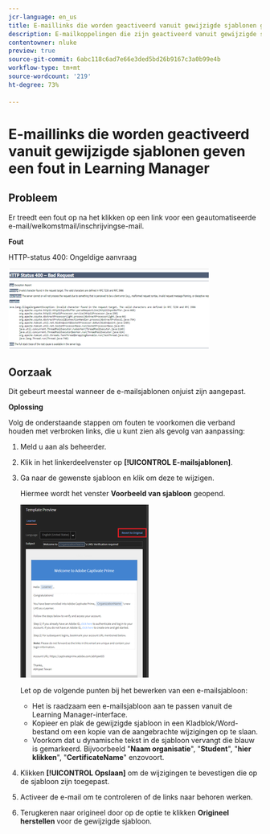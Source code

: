 ```yaml
---
jcr-language: en_us
title: E-maillinks die worden geactiveerd vanuit gewijzigde sjablonen geven een fout in Learning Manager
description: E-mailkoppelingen die zijn geactiveerd vanuit gewijzigde sjablonen, veroorzaken een fout in Adobe Learning Manager
contentowner: nluke
preview: true
source-git-commit: 6abc118c6ad7e66e3ded5bd26b9167c3a0b99e4b
workflow-type: tm+mt
source-wordcount: '219'
ht-degree: 73%

---
```




# E-maillinks die worden geactiveerd vanuit gewijzigde sjablonen geven een fout in Learning Manager

## Probleem

Er treedt een fout op na het klikken op een link voor een geautomatiseerde e-mail/welkomstmail/inschrijvingse-mail.

**Fout**

HTTP-status 400: Ongeldige aanvraag

![](assets/email-404.png)

## Oorzaak

Dit gebeurt meestal wanneer de e-mailsjablonen onjuist zijn aangepast.

**Oplossing**

Volg de onderstaande stappen om fouten te voorkomen die verband houden met verbroken links, die u kunt zien als gevolg van aanpassing:

1. Meld u aan als beheerder.
1. Klik in het linkerdeelvenster op **[!UICONTROL E-mailsjablonen]**.

1. Ga naar de gewenste sjabloon en klik om deze te wijzigen.

   Hiermee wordt het venster **Voorbeeld van sjabloon** geopend.

   ![](assets/email-template.png)

   Let op de volgende punten bij het bewerken van een e-mailsjabloon:

   * Het is raadzaam een e-mailsjabloon aan te passen vanuit de Learning Manager-interface.
   * Kopieer en plak de gewijzigde sjabloon in een Kladblok/Word-bestand om een kopie van de aangebrachte wijzigingen op te slaan.
   * Voorkom dat u dynamische tekst in de sjabloon vervangt die blauw is gemarkeerd. Bijvoorbeeld &quot;**Naam organisatie**&quot;, &quot;**Student**&quot;, &quot;**hier klikken**&quot;, &quot;**CertificateName**&quot; enzovoort.

1. Klikken **[!UICONTROL Opslaan]** om de wijzigingen te bevestigen die op de sjabloon zijn toegepast.
1. Activeer de e-mail om te controleren of de links naar behoren werken.
1. Terugkeren naar origineel door op de optie te klikken **Origineel herstellen** voor de gewijzigde sjabloon.
